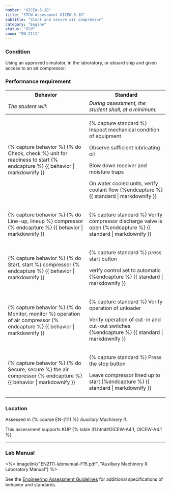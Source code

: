 ```yaml
---
number: "OICEW-5-1D"
title: "STCW Assessment OICEW-5-1D"
subtitle: "Start and secure air compressor"
category: "Engine"
status: "Old"
cnum: "EN-2111"
---
```

### Condition

Using an approved simulator, in the laboratory, or aboard ship and given access to an air compressor.

### Performance requirement 

<table width='100%' class='Guidelines'>
 <thead>
 <tr>
     <th class='thirty'>Behavior</th>
     <th class='seventy'>Standard</th>
 </tr>
 <tr>
     <td><em>The student will:</em></td>
     <td><em>During assessment, the student shall, at a minimum:</em></td>
 </tr>
 </thead>
 <tbody>
 

<tr><td>

{% capture behavior %}
{% do Check, check %} unit for readiness to start
{% endcapture %}
{{ behavior | markdownify }}

</td><td>

{% capture standard %}
Inspect mechanical condition of equipment

Observe sufficient lubricating oil

Blow down receiver and moisture traps

On water cooled units, verify coolant flow
{%endcapture %}
{{ standard | markdownify }}

</td></tr>



<tr><td>

{% capture behavior %}
{% do Line-up, lineup %} compressor
{% endcapture %}
{{ behavior | markdownify }}

</td><td>

{% capture standard %}
Verify compressor discharge valve is open
{%endcapture %}
{{ standard | markdownify }}

</td></tr>



<tr><td>

{% capture behavior %}
{% do Start, start %} compressor
{% endcapture %}
{{ behavior | markdownify }}

</td><td>

{% capture standard %}
press start button

verify control set to automatic
{%endcapture %}
{{ standard | markdownify }}

</td></tr>



<tr><td>

{% capture behavior %}
{% do Monitor, monitor %} operation of air compressor
{% endcapture %}
{{ behavior | markdownify }}

</td><td>

{% capture standard %}
Verify operation of unloader

Verify operation of cut-in and cut-out switches
{%endcapture %}
{{ standard | markdownify }}

</td></tr>



<tr><td>

{% capture behavior %}
{% do Secure, secure %} the air compressor
{% endcapture %}
{{ behavior | markdownify }}

</td><td>

{% capture standard %}
Press the stop button

Leave compressor lined up to start
{%endcapture %}
{{ standard | markdownify }}

</td></tr>



 </tbody>
 </table>

### Location

Assessed in  {% course  EN-2111 %}  *Auxiliary Machinery II*.

This assessment supports KUP {% table 31.html#OICEW-A4.1, OICEW-A4.1 %}

***

### Lab Manual

<%= imagelink("EN2111-labmanual-F15.pdf", "Auxiliary Machinery II Laboratory Manual") %>

See the [Engineering Assessment Guidelines](guidelines) for additional specifications of behavior and standards.